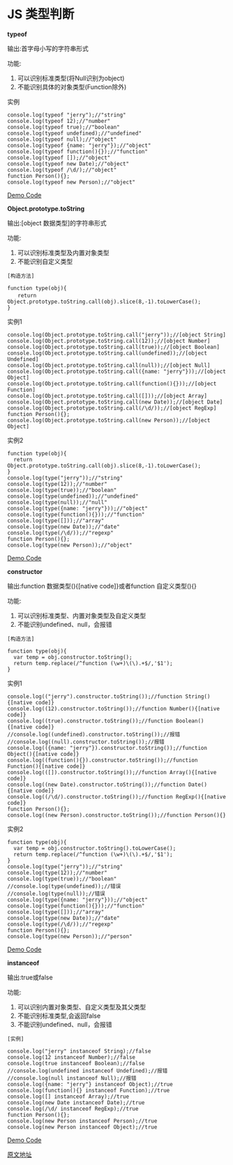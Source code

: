 # JS 类型判断

**typeof**

输出:首字母小写的字符串形式

功能:
1. 可以识别标准类型(将Null识别为object)
2. 不能识别具体的对象类型(Function除外)

实例
```
console.log(typeof "jerry");//"string"
console.log(typeof 12);//"number"
console.log(typeof true);//"boolean"
console.log(typeof undefined);//"undefined"
console.log(typeof null);//"object"
console.log(typeof {name: "jerry"});//"object"
console.log(typeof function(){});//"function"
console.log(typeof []);//"object"
console.log(typeof new Date);//"object"
console.log(typeof /\d/);//"object"
function Person(){};
console.log(typeof new Person);//"object"
```
[Demo Code](typeofDemo.html)

**Object.prototype.toString**

输出:[object 数据类型]的字符串形式

功能:
1. 可以识别标准类型及内置对象类型
2. 不能识别自定义类型

```
[构造方法]

function type(obj){
　　return Object.prototype.toString.call(obj).slice(8,-1).toLowerCase();
}
```

实例1

```
console.log(Object.prototype.toString.call("jerry"));//[object String]
console.log(Object.prototype.toString.call(12));//[object Number]
console.log(Object.prototype.toString.call(true));//[object Boolean]
console.log(Object.prototype.toString.call(undefined));//[object Undefined]
console.log(Object.prototype.toString.call(null));//[object Null]
console.log(Object.prototype.toString.call({name: "jerry"}));//[object Object]
console.log(Object.prototype.toString.call(function(){}));//[object Function]
console.log(Object.prototype.toString.call([]));//[object Array]
console.log(Object.prototype.toString.call(new Date));//[object Date]
console.log(Object.prototype.toString.call(/\d/));//[object RegExp]
function Person(){};
console.log(Object.prototype.toString.call(new Person));//[object Object]
```

实例2

```
function type(obj){
  return Object.prototype.toString.call(obj).slice(8,-1).toLowerCase();
}
console.log(type("jerry"));//"string"
console.log(type(12));//"number"
console.log(type(true));//"boolean"
console.log(type(undefined));//"undefined"
console.log(type(null));//"null"
console.log(type({name: "jerry"}));//"object"
console.log(type(function(){}));//"function"
console.log(type([]));//"array"
console.log(type(new Date));//"date"
console.log(type(/\d/));//"regexp"
function Person(){};
console.log(type(new Person));//"object"
```

[Demo Code](objectProtoToStringDemo.html)

**constructor**

输出:function 数据类型(){[native code]}或者function 自定义类型(){}

功能:
1. 可以识别标准类型、内置对象类型及自定义类型
2. 不能识别undefined、null，会报错

```
[构造方法]

function type(obj){
  var temp = obj.constructor.toString();
  return temp.replace(/^function (\w+)\(\).+$/,'$1');
}
```

实例1

```
console.log(("jerry").constructor.toString());//function String(){[native code]}
console.log((12).constructor.toString());//function Number(){[native code]}
console.log((true).constructor.toString());//function Boolean(){[native code]}
//console.log((undefined).constructor.toString());//报错
//console.log((null).constructor.toString());//报错
console.log(({name: "jerry"}).constructor.toString());//function Object(){[native code]}
console.log((function(){}).constructor.toString());//function Function(){[native code]}
console.log(([]).constructor.toString());//function Array(){[native code]}
console.log((new Date).constructor.toString());//function Date(){[native code]}
console.log((/\d/).constructor.toString());//function RegExp(){[native code]}
function Person(){};
console.log((new Person).constructor.toString());//function Person(){}
```

实例2

```
function type(obj){
  var temp = obj.constructor.toString().toLowerCase();
  return temp.replace(/^function (\w+)\(\).+$/,'$1');
}
console.log(type("jerry"));//"string"
console.log(type(12));//"number"
console.log(type(true));//"boolean"
//console.log(type(undefined));//错误
//console.log(type(null));//错误
console.log(type({name: "jerry"}));//"object"
console.log(type(function(){}));//"function"
console.log(type([]));//"array"
console.log(type(new Date));//"date"
console.log(type(/\d/));//"regexp"
function Person(){};
console.log(type(new Person));//"person"
```

[Demo Code](constructorDemo.html)

**instanceof**

输出:true或false

功能:
1. 可以识别内置对象类型、自定义类型及其父类型
2. 不能识别标准类型,会返回false
3. 不能识别undefined、null，会报错

```
[实例]

console.log("jerry" instanceof String);//false
console.log(12 instanceof Number);//false
console.log(true instanceof Boolean);//false
//console.log(undefined instanceof Undefined);//报错
//console.log(null instanceof Null);//报错
console.log({name: "jerry"} instanceof Object);//true
console.log(function(){} instanceof Function);//true
console.log([] instanceof Array);//true
console.log(new Date instanceof Date);//true
console.log(/\d/ instanceof RegExp);//true
function Person(){};
console.log(new Person instanceof Person);//true
console.log(new Person instanceof Object);//true
```

[Demo Code](instanceofDemo.html)

[原文地址](http://www.jb51.net/article/72202.htm)

